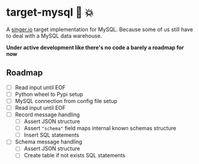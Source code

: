 # target-mysql :rocket: :boom:

A [singer.io](https://www.singer.io/) target implementation for MySQL. Because some of us still have to deal with a MySQL data warehouse.

**Under active development like there's no code a barely a roadmap for now**

## Roadmap

- [ ] Read input until EOF
- [ ] Python wheel to Pypi setup
- [ ] MySQL connection from config file setup
- [ ] Read input until EOF
- [ ] Record message handling
  - [ ] Assert JSON structure
  - [ ] Assert `"schema"` field maps internal known schemas structure
  - [ ] Insert SQL statements
- [ ] Schema message handling
  - [ ] Assert JSON structure
  - [ ] Create table if not exists SQL statements
